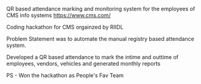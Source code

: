 QR based attendance marking and monitoring system for the employees of CMS info systems https://www.cms.com/

Coding hackathon for CMS orgainzed by RIIDL

Problem Statement was to automate the manual registry based attendance system.

Developed a QR based attendance to mark the intime and outtime of employees, vendors, vehicles and generated monthly reports

PS - Won the hackathon as People's Fav Team

